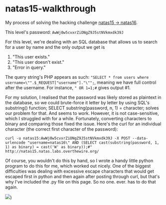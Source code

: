 # natas15-walkthrough
My process of solving the hacking challenge [natas15 -> natas16](http://natas15.natas.labs.overthewire.org/index.php).

This level's password: `AwWj0w5cvxrZiONgZ9J5stNVkmxdk39J`

For this level, we're dealing with an SQL database that allows us to search for a user by name and the only output we get is

1. "This user exists."
2. "This user doesn't exist."
3. "Error in query."

The query string's PHP appears as such: `"SELECT * from users where username=\"".$_REQUEST["username"]."\"";`, meaning we have full control after the username. For instance, `" OR 1=1;#` gives output #1.

For my solution, I realised that the password was likely stored as plaintext in the database, so we could brute-force it letter by letter by using SQL's substring() function; SELECT substring(password, n, 1) = character; solves our problem for that. And seems to work. However, it is not case-sensitive, which I struggled with for a while. Fortunately, converting characters to binary and comparing those fixed the issue. Here's the curl for an individual character (the correct first character of the password):

`curl -u natas15:AwWj0w5cvxrZiONgZ9J5stNVkmxdk39J -X POST --data-urlencode "username=natas16\" AND (SELECT cast(substring(password, 1, 1) as binary) = cast('W' as binary));#" http://natas15.natas.labs.overthewire.org/`

Of course, you wouldn't do this by hand, so I wrote a handy little python program to do this for me, which worked out nicely. One of the biggest difficulties was dealing with excessive escape characters that would get escaped first in python and then again after posting through curl, but that's why I've included the .py file on this page. So no one. ever. has to do that again.

![](https://i.imgur.com/1p7kE73.png))
